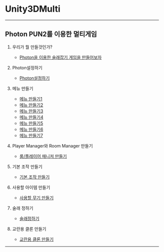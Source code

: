# Unity3DMulti
--------------------------------------
Photon PUN2를 이용한 멀티게임
----------------    

1. 우리가 뭘 만들것인가?
   * [Photon을 이용한 술래잡기 게임을 만들어보자](lecture/lecture1-1.md)
   
2. Photon설정하기
   * [Photon설정하기](lecture/lecture2-1.md)
   
3. 메뉴 만들기
   * [메뉴 만들기1](lecture/lecture3-1.md)
   * [메뉴 만들기2](lecture/lecture3-2.md)   
   * [메뉴 만들기3](lecture/lecture3-3.md)   
   * [메뉴 만들기4](lecture/lecture3-4.md)   
   * [메뉴 만들기5](lecture/lecture3-5.md)  
   * [메뉴 만들기6](lecture/lecture3-6.md)   
   * [메뉴 만들기7](lecture/lecture3-7.md)   

4. Player Manager와 Room Manager 만들기
   * [룸/플레이어 매니저 만들기](lecture/lecture4-1.md)
   
5. 기본 조작 만들기
   * [기본 조작 만들기](lecture/lecture5-1.md)

6. 사용할 아이템 만들기
   * [사용할 무기 만들기](lecture/lecture6-1.md)
   
7. 술래 정하기
   * [술래정하기](lecture/lecture7-1.md)

8. 교란용 클론 만들기
   * [교란용 클론 만들기](lecture/lecture8-1.md)
   
--------------------------
